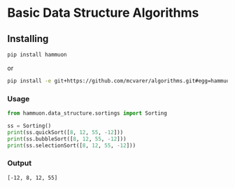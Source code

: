 # Basic Data Structure Algorithms

## Installing

```bash
pip install hammuon
``` 
or 
```bash
pip install -e git+https://github.com/mcvarer/algorithms.git#egg=hammuon
```

### Usage
```python
from hammuon.data_structure.sortings import Sorting

ss = Sorting()
print(ss.quickSort([8, 12, 55, -12]))
print(ss.bubbleSort([8, 12, 55, -12]))
print(ss.selectionSort([8, 12, 55, -12]))

```

### Output
```bash
[-12, 8, 12, 55]
```